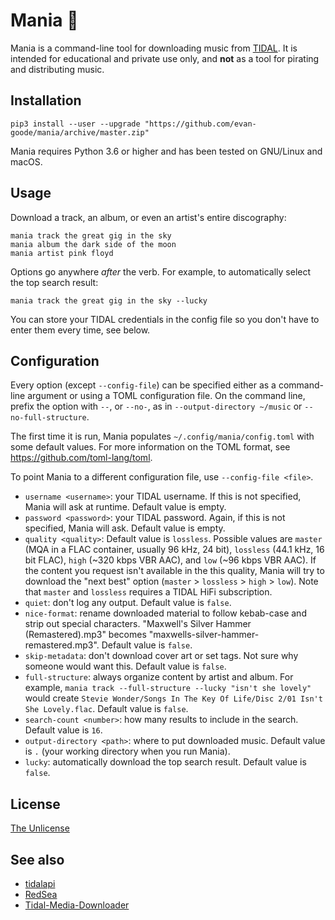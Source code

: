 # Mania 👻

Mania is a command-line tool for downloading music from [TIDAL](https://tidal.com). It is intended for educational and private use only, and **not** as a tool for pirating and distributing music.

## Installation

```
pip3 install --user --upgrade "https://github.com/evan-goode/mania/archive/master.zip"
```

Mania requires Python 3.6 or higher and has been tested on GNU/Linux and macOS.

## Usage

Download a track, an album, or even an artist's entire discography:

```
mania track the great gig in the sky
mania album the dark side of the moon
mania artist pink floyd
```

Options go anywhere _after_ the verb. For example, to automatically select the top search result:

```
mania track the great gig in the sky --lucky
```

You can store your TIDAL credentials in the config file so you don't have to enter them every time, see below.

## Configuration

Every option (except `--config-file`) can be specified either as a command-line argument or using a TOML configuration file. On the command line, prefix the option with `--`, or `--no-`, as in `--output-directory ~/music` or `--no-full-structure`.

The first time it is run, Mania populates `~/.config/mania/config.toml` with some default values. For more information on the TOML format, see https://github.com/toml-lang/toml.

To point Mania to a different configuration file, use `--config-file <file>`.

- `username <username>`: your TIDAL username. If this is not specified, Mania will ask at runtime. Default value is empty.
- `password <password>`: your TIDAL password. Again, if this is not specified, Mania will ask. Default value is empty.
- `quality <quality>`: Default value is `lossless`. Possible values are `master` (MQA in a FLAC container, usually 96 kHz, 24 bit), `lossless` (44.1 kHz, 16 bit FLAC), `high` (~320 kbps VBR AAC), and `low` (~96 kbps VBR AAC). If the content you request isn't available in the this quality, Mania will try to download the "next best" option (`master` > `lossless` > `high` > `low`). Note that `master` and `lossless` requires a TIDAL HiFi subscription.
- `quiet`: don't log any output. Default value is `false`.
- `nice-format`: rename downloaded material to follow kebab-case and strip out special characters. "Maxwell's Silver Hammer (Remastered).mp3" becomes "maxwells-silver-hammer-remastered.mp3". Default value is `false`.
- `skip-metadata`: don't download cover art or set tags. Not sure why someone would want this. Default value is `false`.
- `full-structure`: always organize content by artist and album. For example, `mania track --full-structure --lucky "isn't she lovely"` would create `Stevie Wonder/Songs In The Key Of Life/Disc 2/01 Isn't She Lovely.flac`. Default value is `false`.
- `search-count <number>`: how many results to include in the search. Default value is `16`.
- `output-directory <path>`: where to put downloaded music. Default value is `.` (your working directory when you run Mania).
- `lucky`: automatically download the top search result. Default value is `false`.

## License

[The Unlicense](https://unlicense.org)

## See also

- [tidalapi](https://github.com/tamland/python-tidal)
- [RedSea](https://github.com/Azalius/RedSea)
- [Tidal-Media-Downloader](https://github.com/yaronzz/Tidal-Media-Downloader/)
